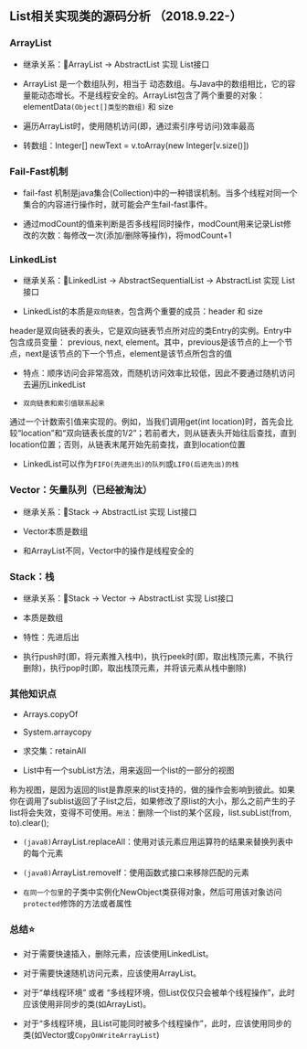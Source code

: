 ## List相关实现类的源码分析 （2018.9.22-）

### ArrayList

* 继承关系：ArrayList -> AbstractList 实现 List接口

* ArrayList 是一个数组队列，相当于 动态数组。与Java中的数组相比，它的容量能动态增长。不是线程安全的。ArrayList包含了两个重要的对象：elementData`(Object[]类型的数组)` 和 size

* 遍历ArrayList时，使用随机访问(即，通过索引序号访问)效率最高

* 转数组：Integer[] newText = v.toArray(new Integer[v.size()])

### Fail-Fast机制

* fail-fast 机制是java集合(Collection)中的一种错误机制。当多个线程对同一个集合的内容进行操作时，就可能会产生fail-fast事件。

* 通过modCount的值来判断是否多线程同时操作，modCount用来记录List修改的次数：每修改一次(添加/删除等操作)，将modCount+1

### LinkedList

* 继承关系：LinkedList -> AbstractSequentialList -> AbstractList 实现 List接口

* LinkedList的本质是`双向链表`，包含两个重要的成员：header 和 size

header是双向链表的表头，它是双向链表节点所对应的类Entry的实例。Entry中包含成员变量： previous, next, element。其中，previous是该节点的上一个节点，next是该节点的下一个节点，element是该节点所包含的值

* 特点：顺序访问会非常高效，而随机访问效率比较低，因此不要通过随机访问去遍历LinkedList

* `双向链表和索引值联系起来`

通过一个计数索引值来实现的。例如，当我们调用get(int location)时，首先会比较“location”和“双向链表长度的1/2”；若前者大，则从链表头开始往后查找，直到location位置；否则，从链表末尾开始先前查找，直到location位置

* LinkedList可以作为`FIFO(先进先出)的队列`或`LIFO(后进先出)的栈`

### Vector：矢量队列（已经被淘汰）

* 继承关系：Stack -> AbstractList 实现 List接口

* Vector本质是数组

* 和ArrayList不同，Vector中的操作是线程安全的

### Stack：栈

* 继承关系：Stack -> Vector -> AbstractList 实现 List接口

* 本质是数组

* 特性：先进后出

* 执行push时(即，将元素推入栈中)，执行peek时(即，取出栈顶元素，不执行删除)，执行pop时(即，取出栈顶元素，并将该元素从栈中删除)

### 其他知识点

* Arrays.copyOf

* System.arraycopy

* 求交集：retainAll

* List中有一个subList方法，用来返回一个list的一部分的视图

称为视图，是因为返回的list是靠原来的list支持的，做的操作会影响到彼此。如果你在调用了sublist返回了子list之后，如果修改了原list的大小，那么之前产生的子list将会失效，变得不可使用。`用法`：删除一个list的某个区段，list.subList(from, to).clear();

* `(java8)`ArrayList.replaceAll：使用对该元素应用运算符的结果来替换列表中的每个元素

* `(java8)`ArrayList.removeIf：使用函数式接口来移除匹配的元素

* `在同一个包里`的子类中实例化NewObject类获得对象，然后可用该对象访问`protected`修饰的方法或者属性

### 总结⭐

* 对于需要快速插入，删除元素，应该使用LinkedList。

* 对于需要快速随机访问元素，应该使用ArrayList。

* 对于“单线程环境” 或者 “多线程环境，但List仅仅只会被单个线程操作”，此时应该使用非同步的类(如ArrayList)。

* 对于“多线程环境，且List可能同时被多个线程操作”，此时，应该使用同步的类(如Vector或`CopyOnWriteArrayList`)